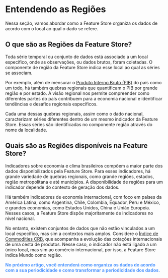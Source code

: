 # Entendendo as Regiões

Nessa seção, vamos abordar como a Feature Store organiza os dados de acordo com o local ao qual o dado se refere.

## O que são as Regiões da Feature Store?

Toda série temporal ou conjunto de dados está associado a um local específico, onde as observações, ou dados brutos, foram coletadas. O componente de região da Feature Store indica esse local ao qual as séries se associam.

Por exemplo, além de mensurar o [Produto Interno Bruto (PIB)](https://4casthub.ai/feature-store/indicators/BRGDP0081) do país como um todo, há também quebras regionais que quantificam o PIB por grande região e por estado. A visão regional nos permite compreender como diferentes partes do país contribuem para a economia nacional e identificar tendências e desafios regionais específicos.

Cada uma dessas quebras regionais, assim como o dado nacional, caracterizam séries diferentes dentro de um mesmo indicador da Feature Store. Essas séries são identificadas no componente região através do nome da localidade.

## Quais são as Regiões disponíveis na Feature Store?

Indicadores sobre economia e clima brasileiros compõem a maior parte dos dados disponibilizados pela Feature Store. Para esses indicadores, há grande variedade de quebras regionais, como grande regiões, estados, região metropolitana e até municípios. A disponibilidade de regiões para um indicador depende do contexto de geração dos dados.

Há também indicadores de economia internacional, com foco em países da América Latina, como Argentina, Chile, Colombia, Equador, Peru e México, e grandes economias, como Estados Unidos, China e União Europeia. Nesses casos, a Feature Store dispõe majoritamente de indicadores no nível nacional.

No entanto, existem conjuntos de dados que não estão vinculados a um local específico, mas sim a contextos mais amplos. Considere o [Índice de Commodities CRB](https://4casthub.ai/feature-store/indicators/WDPRC0118), que acompanha a evolução das cotações internacionais de uma cesta de produtos. Nesse caso, o indicador não está ligado a um único local, mas sim ao comércio internacional, por isso, a Feature Store indica Mundo como região.

<style>
blue4i {
  color: #4C94FF;
}
</style>

<blue4i>**No próximo artigo, você entenderá como organiza os dados de acordo com a sua periodicidade e como transformar a periodicidade dos dados.**</blue4i>
